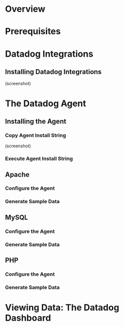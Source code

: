 # Overview

# Prerequisites

# Datadog Integrations

## Installing Datadog Integrations

(screenshot)

# The Datadog Agent

## Installing the Agent

### Copy Agent Install String

(screenshot)

### Execute Agent Install String

## Apache
 
### Configure the Agent

### Generate Sample Data

## MySQL

### Configure the Agent

### Generate Sample Data

## PHP 

### Configure the Agent

### Generate Sample Data

# Viewing Data: The Datadog Dashboard

